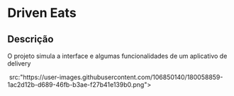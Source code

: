 <h1>Driven Eats</h1>
<h2>Descrição</h2>
<p>O projeto simula a interface e algumas funcionalidades de um aplicativo de delivery</p>
<img> src:"https://user-images.githubusercontent.com/106850140/180058859-1ac2d12b-d689-46fb-b3ae-f27b41e139b0.png">
